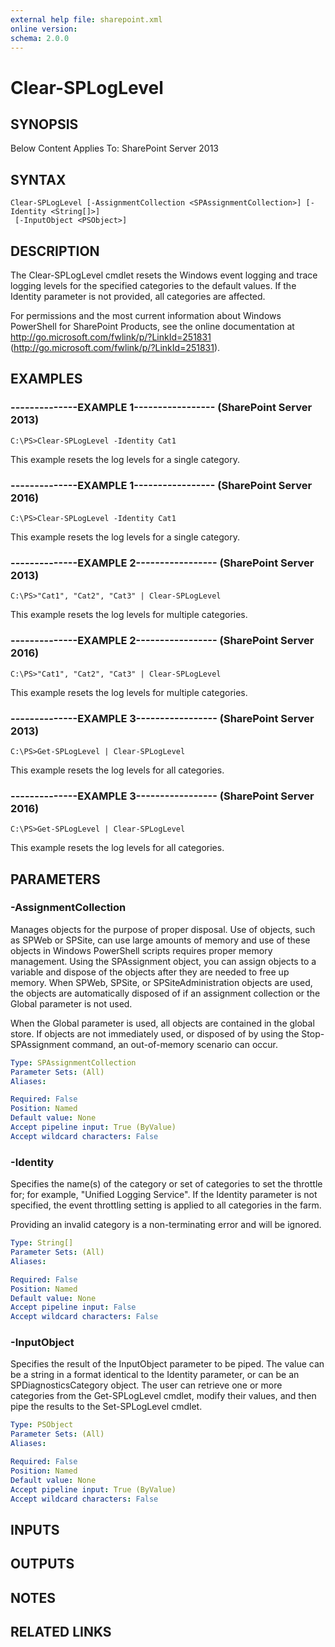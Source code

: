 ```yaml
---
external help file: sharepoint.xml
online version: 
schema: 2.0.0
---
```


# Clear-SPLogLevel

## SYNOPSIS
Below Content Applies To: SharePoint Server 2013

## SYNTAX

```
Clear-SPLogLevel [-AssignmentCollection <SPAssignmentCollection>] [-Identity <String[]>]
 [-InputObject <PSObject>]
```

## DESCRIPTION
The Clear-SPLogLevel cmdlet resets the Windows event logging and trace logging levels for the specified categories to the default values.
If the Identity parameter is not provided, all categories are affected.

For permissions and the most current information about Windows PowerShell for SharePoint Products, see the online documentation at http://go.microsoft.com/fwlink/p/?LinkId=251831 (http://go.microsoft.com/fwlink/p/?LinkId=251831).

## EXAMPLES

### --------------EXAMPLE 1----------------- (SharePoint Server 2013)
```
C:\PS>Clear-SPLogLevel -Identity Cat1
```

This example resets the log levels for a single category.

### --------------EXAMPLE 1----------------- (SharePoint Server 2016)
```
C:\PS>Clear-SPLogLevel -Identity Cat1
```

This example resets the log levels for a single category.

### --------------EXAMPLE 2----------------- (SharePoint Server 2013)
```
C:\PS>"Cat1", "Cat2", "Cat3" | Clear-SPLogLevel
```

This example resets the log levels for multiple categories.

### --------------EXAMPLE 2----------------- (SharePoint Server 2016)
```
C:\PS>"Cat1", "Cat2", "Cat3" | Clear-SPLogLevel
```

This example resets the log levels for multiple categories.

### --------------EXAMPLE 3----------------- (SharePoint Server 2013)
```
C:\PS>Get-SPLogLevel | Clear-SPLogLevel
```

This example resets the log levels for all categories.

### --------------EXAMPLE 3----------------- (SharePoint Server 2016)
```
C:\PS>Get-SPLogLevel | Clear-SPLogLevel
```

This example resets the log levels for all categories.

## PARAMETERS

### -AssignmentCollection
Manages objects for the purpose of proper disposal.
Use of objects, such as SPWeb or SPSite, can use large amounts of memory and use of these objects in Windows PowerShell scripts requires proper memory management.
Using the SPAssignment object, you can assign objects to a variable and dispose of the objects after they are needed to free up memory.
When SPWeb, SPSite, or SPSiteAdministration objects are used, the objects are automatically disposed of if an assignment collection or the Global parameter is not used.

When the Global parameter is used, all objects are contained in the global store.
If objects are not immediately used, or disposed of by using the Stop-SPAssignment command, an out-of-memory scenario can occur.

```yaml
Type: SPAssignmentCollection
Parameter Sets: (All)
Aliases: 

Required: False
Position: Named
Default value: None
Accept pipeline input: True (ByValue)
Accept wildcard characters: False
```

### -Identity
Specifies the name(s) of the category or set of categories to set the throttle for; for example, "Unified Logging  Service".
If the Identity parameter is not specified, the event throttling setting is applied to all categories in the farm.

Providing an invalid category is a non-terminating error and will be ignored.

```yaml
Type: String[]
Parameter Sets: (All)
Aliases: 

Required: False
Position: Named
Default value: None
Accept pipeline input: False
Accept wildcard characters: False
```

### -InputObject
Specifies the result of the InputObject parameter to be piped.
The value can be a string in a format identical to the Identity parameter, or can be an SPDiagnosticsCategory object.
The user can retrieve one or more categories from the Get-SPLogLevel cmdlet, modify their values, and then pipe the results to the Set-SPLogLevel cmdlet.

```yaml
Type: PSObject
Parameter Sets: (All)
Aliases: 

Required: False
Position: Named
Default value: None
Accept pipeline input: True (ByValue)
Accept wildcard characters: False
```

## INPUTS

## OUTPUTS

## NOTES

## RELATED LINKS


